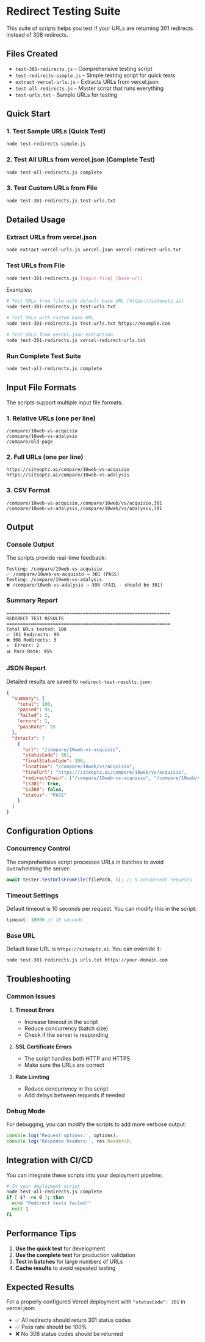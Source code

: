 # Redirect Testing Suite

This suite of scripts helps you test if your URLs are returning 301 redirects instead of 308 redirects.

## Files Created

- `test-301-redirects.js` - Comprehensive testing script
- `test-redirects-simple.js` - Simple testing script for quick tests
- `extract-vercel-urls.js` - Extracts URLs from vercel.json
- `test-all-redirects.js` - Master script that runs everything
- `test-urls.txt` - Sample URLs for testing

## Quick Start

### 1. Test Sample URLs (Quick Test)
```bash
node test-redirects-simple.js
```

### 2. Test All URLs from vercel.json (Complete Test)
```bash
node test-all-redirects.js complete
```

### 3. Test Custom URLs from File
```bash
node test-301-redirects.js test-urls.txt
```

## Detailed Usage

### Extract URLs from vercel.json
```bash
node extract-vercel-urls.js vercel.json vercel-redirect-urls.txt
```

### Test URLs from File
```bash
node test-301-redirects.js [input-file] [base-url]
```

Examples:
```bash
# Test URLs from file with default base URL (https://siteoptz.ai)
node test-301-redirects.js test-urls.txt

# Test URLs with custom base URL
node test-301-redirects.js test-urls.txt https://example.com

# Test URLs from vercel.json extraction
node test-301-redirects.js vercel-redirect-urls.txt
```

### Run Complete Test Suite
```bash
node test-all-redirects.js complete
```

## Input File Formats

The scripts support multiple input file formats:

### 1. Relative URLs (one per line)
```
/compare/10web-vs-acquisio
/compare/10web-vs-adalysis
/compare/old-page
```

### 2. Full URLs (one per line)
```
https://siteoptz.ai/compare/10web-vs-acquisio
https://siteoptz.ai/compare/10web-vs-adalysis
```

### 3. CSV Format
```
/compare/10web-vs-acquisio,/compare/10web/vs/acquisio,301
/compare/10web-vs-adalysis,/compare/10web/vs/adalysis,301
```

## Output

### Console Output
The scripts provide real-time feedback:
```
Testing: /compare/10web-vs-acquisio
✅ /compare/10web-vs-acquisio → 301 (PASS)
Testing: /compare/10web-vs-adalysis
❌ /compare/10web-vs-adalysis → 308 (FAIL - should be 301)
```

### Summary Report
```
============================================================
REDIRECT TEST RESULTS
============================================================
Total URLs tested: 100
✅ 301 Redirects: 95
❌ 308 Redirects: 3
⚠️  Errors: 2
📊 Pass Rate: 95%
```

### JSON Report
Detailed results are saved to `redirect-test-results.json`:
```json
{
  "summary": {
    "total": 100,
    "passed": 95,
    "failed": 3,
    "errors": 2,
    "passRate": 95
  },
  "details": [
    {
      "url": "/compare/10web-vs-acquisio",
      "statusCode": 301,
      "finalStatusCode": 200,
      "location": "/compare/10web/vs/acquisio",
      "finalUrl": "https://siteoptz.ai/compare/10web/vs/acquisio",
      "redirectChain": ["/compare/10web-vs-acquisio", "/compare/10web/vs/acquisio"],
      "is301": true,
      "is308": false,
      "status": "PASS"
    }
  ]
}
```

## Configuration Options

### Concurrency Control
The comprehensive script processes URLs in batches to avoid overwhelming the server:
```javascript
await tester.testUrlsFromFile(filePath, 5); // 5 concurrent requests
```

### Timeout Settings
Default timeout is 10 seconds per request. You can modify this in the script:
```javascript
timeout: 10000 // 10 seconds
```

### Base URL
Default base URL is `https://siteoptz.ai`. You can override it:
```bash
node test-301-redirects.js urls.txt https://your-domain.com
```

## Troubleshooting

### Common Issues

1. **Timeout Errors**
   - Increase timeout in the script
   - Reduce concurrency (batch size)
   - Check if the server is responding

2. **SSL Certificate Errors**
   - The script handles both HTTP and HTTPS
   - Make sure the URLs are correct

3. **Rate Limiting**
   - Reduce concurrency in the script
   - Add delays between requests if needed

### Debug Mode
For debugging, you can modify the scripts to add more verbose output:
```javascript
console.log('Request options:', options);
console.log('Response headers:', res.headers);
```

## Integration with CI/CD

You can integrate these scripts into your deployment pipeline:

```bash
# In your deployment script
node test-all-redirects.js complete
if [ $? -ne 0 ]; then
  echo "Redirect tests failed!"
  exit 1
fi
```

## Performance Tips

1. **Use the quick test** for development
2. **Use the complete test** for production validation
3. **Test in batches** for large numbers of URLs
4. **Cache results** to avoid repeated testing

## Expected Results

For a properly configured Vercel deployment with `"statusCode": 301` in vercel.json:
- ✅ All redirects should return 301 status codes
- ✅ Pass rate should be 100%
- ❌ No 308 status codes should be returned

